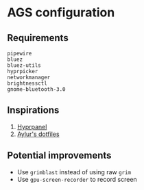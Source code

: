 # AGS configuration

## Requirements

```text
pipewire
bluez
bluez-utils
hyprpicker
networkmanager
brightnessctl
gnome-bluetooth-3.0
```

## Inspirations

1. [Hyprpanel](https://github.com/Jas-SinghFSU/HyprPanel/)
2. [Aylur's dotfiles](https://github.com/Aylur/dotfiles/)

## Potential improvements

- Use `grimblast` instead of using raw `grim`
- Use `gpu-screen-recorder` to record screen
